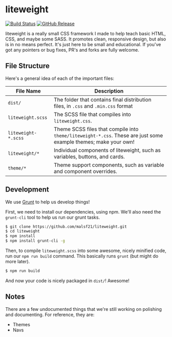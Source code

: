 # liteweight

[![Build Status](https://travis-ci.org/malsf21/liteweight.svg?branch=gh-pages)](https://travis-ci.org/malsf21/liteweight)
[![GitHub Release](https://img.shields.io/github/release/malsf21/liteweight.svg)](https://github.com/malsf21/liteweight/releases)

liteweight is a really small CSS framework I made to help teach basic HTML, CSS, and maybe some SASS. It promotes clean, responsive design, but also is in no means perfect. It's just here to be small and educational. If you've got any pointers or bug fixes, PR's and forks are fully welcome.

## File Structure

Here's a general idea of each of the important files:

| File Name | Description |
|-----------|-------------|
| `dist/` | The folder that contains final distribution files, in `.css` and `.min.css` format |
| `liteweight.scss` | The SCSS file that compiles into `liteweight.css`.  |
| `liteweight-*.scss` | Theme SCSS files that compile into `theme/liteweight-*.css`. These are just some example themes; make your own! |
| `liteweight/*` | Individual components of liteweight, such as variables, buttons, and cards. |
| `theme/*` | Theme support components, such as variable and component overrides. |

## Development

We use [Grunt](https://gruntjs.com) to help us develop things!

First, we need to install our dependencies, using npm. We'll also need the `grunt-cli` tool to help us run our grunt tasks.

```bash
$ git clone https://github.com/malsf21/liteweight.git
$ cd liteweight
$ npm install
$ npm install grunt-cli -g
```

Then, to compile `liteweight.scss` into some awesome, nicely minified code, run our `npm run build` command. This basically runs `grunt` (but might do more later).

```bash
$ npm run build
```

And now your code is nicely packaged in `dist/`! Awesome!

## Notes

There are a few undocumented things that we're still working on polishing and documenting. For reference, they are:
* Themes
* Navs

